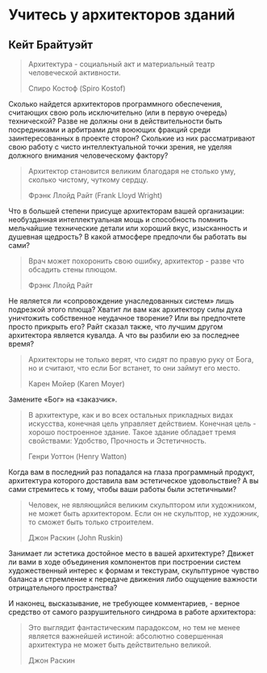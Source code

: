 # Учитесь у архитекторов зданий

## Кейт Брайтуэйт

> Архитектура - социальный акт и материальный театр
человеческой активности.
>
> Спиро Костоф (Spiro Kostof)

Сколько найдется архитекторов программного обеспечения, считающих
свою роль исключительно (или в первую очередь) технической? Разве не
должны они в действительности быть посредниками и арбитрами для
воюющих фракций среди заинтересованных в проекте сторон? Сколькие из
них рассматривают свою работу с чисто интеллектуальной точки зрения,
не уделяя должного внимания человеческому фактору?

>Архитектор становится великим благодаря не столько уму, сколько
чистому, чуткому сердцу.
> 
> Фрэнк Ллойд Райт (Frank Lloyd Wright)

Что в большей степени присуще архитекторам вашей организации:
необузданная интеллектуальная мощь и способность помнить мельчайшие
технические детали или хороший вкус, изысканность и душевная щедрость?
В какой атмосфере предпочли бы работать вы сами?

> Врач может похоронить свою ошибку, архитектор - разве что обсадить стены плющом.
> 
> Фрэнк Ллойд Райт

Не является ли «сопровождение унаследованных систем» лишь подрезкой
этого плюща? Хватит ли вам как архитектору силы духа уничтожить
собственное неудачное творение? Или вы предпочтете просто прикрыть его?
Райт сказал также, что лучшим другом архитектора является кувалда.
А что вы разбили ею за последнее время?

> Архитекторы не только верят, что сидят по правую руку от Бога, но и считают, что если Бог встанет, то они займут его место.
>
> Карен Мойер (Karen Moyer)

Замените «Бог» на «заказчик».

> В архитектуре, как и во всех остальных прикладных видах
искусства, конечная цель управляет действием. Конечная цель - хорошо
построенное здание. Такое здание обладает тремя свойствами:
Удобство, Прочность и Эстетичность.
> 
> Генри Уоттон (Henry Watton)

Когда вам в последний раз попадался на глаза программный продукт,
архитектура которого доставила вам эстетическое удовольствие? А вы сами
стремитесь к тому, чтобы ваши работы были эстетичными?
> Человек, не являющийся великим скульптором или художником, не
может быть архитектором. Если он не скульптор, не художник, то
сможет быть только строителем.
> 
> Джон Раскин (John Ruskin)

Занимает ли эстетика достойное место в вашей архитектуре? Движет ли
вами в ходе объединения компонентов при построении систем
художественный интерес к формам и текстурам, скульптурное чувство баланса и
стремление к передаче движения либо ощущение важности отрицательного
пространства?

И наконец, высказывание, не требующее комментариев, - верное средство
от самого разрушительного синдрома в работе архитектора:
> Это выглядит фантастическим парадоксом, но тем не менее
является важнейшей истиной: абсолютно совершенная архитектура не
может быть действительно великой.
>
> Джон Раскин